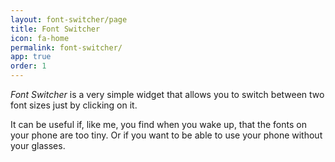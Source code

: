 ```yaml
---
layout: font-switcher/page
title: Font Switcher
icon: fa-home
permalink: font-switcher/
app: true
order: 1
---
```


_Font Switcher_ is a very simple widget that allows you to switch between two font sizes just by clicking on it.

It can be useful if, like me, you find when you wake up, that the fonts on your phone are too tiny. Or if you want to be able to use your phone without your glasses.
